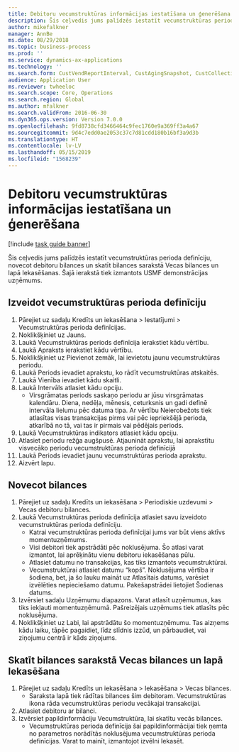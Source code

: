```yaml
---
title: Debitoru vecumstruktūras informācijas iestatīšana un ģenerēšana
description: Šis ceļvedis jums palīdzēs iestatīt vecumstruktūras perioda definīciju, novecot debitoru bilances un skatīt bilances sarakstā Vecas bilances un lapā Iekasēšanas.
author: mikefalkner
manager: AnnBe
ms.date: 08/29/2018
ms.topic: business-process
ms.prod: ''
ms.service: dynamics-ax-applications
ms.technology: ''
ms.search.form: CustVendReportInterval, CustAgingSnapshot, CustCollectionsPoolsListPage, CustCollections
audience: Application User
ms.reviewer: twheeloc
ms.search.scope: Core, Operations
ms.search.region: Global
ms.author: mfalkner
ms.search.validFrom: 2016-06-30
ms.dyn365.ops.version: Version 7.0.0
ms.openlocfilehash: 9fd8738cfd3466464c9fec1760e9a369ff3a4a67
ms.sourcegitcommit: 9d4c7edd0ae2053c37c7d81cdd180b16bf3a9d3b
ms.translationtype: HT
ms.contentlocale: lv-LV
ms.lasthandoff: 05/15/2019
ms.locfileid: "1568239"
---
```

# <a name="set-up-and-generate-accounts-receivable-aging-information"></a>Debitoru vecumstruktūras informācijas iestatīšana un ģenerēšana

[!include [task guide banner](../../includes/task-guide-banner.md)]

Šis ceļvedis jums palīdzēs iestatīt vecumstruktūras perioda definīciju, novecot debitoru bilances un skatīt bilances sarakstā Vecas bilances un lapā Iekasēšanas. Šajā ierakstā tiek izmantots USMF demonstrācijas uzņēmums.


## <a name="create-an-aging-period-definition"></a>Izveidot vecumstruktūras perioda definīciju
1. Pārejiet uz sadaļu Kredīts un iekasēšana > Iestatījumi > Vecumstruktūras perioda definīcijas.
2. Noklikšķiniet uz Jauns.
3. Laukā Vecumstruktūras periods definīcija ierakstiet kādu vērtību.
4. Laukā Apraksts ierakstiet kādu vērtību.
5. Noklikšķiniet uz Pievienot zemāk, lai ievietotu jaunu vecumstruktūras periodu.
6. Laukā Periods ievadiet aprakstu, ko rādīt vecumstruktūras atskaitēs.
7. Laukā Vienība ievadiet kādu skaitli.
8. Laukā Intervāls atlasiet kādu opciju.
    * Virsgrāmatas periods saskaņo periodu ar jūsu virsgrāmatas kalendāru. Diena, nedēļa, mēnesis, ceturksnis un gadi definē intervāla lielumu pēc datuma tipa. Ar vērtību Neierobežots tiek atlasītas visas transakcijas pirms vai pēc iepriekšējā perioda, atkarībā no tā, vai tas ir pirmais vai pēdējais periods.  
9. Laukā Vecumstruktūras indikators atlasiet kādu opciju.
10. Atlasiet periodu režģa augšpusē. Atjaunināt aprakstu, lai aprakstītu visvecāko periodu vecumstruktūras perioda definīcijā
11. Laukā Periods ievadiet jaunu vecumstruktūras perioda aprakstu.
12. Aizvērt lapu.

## <a name="age-the-balances"></a>Novecot bilances
1. Pārejiet uz sadaļu Kredīts un iekasēšana > Periodiskie uzdevumi > Vecas debitoru bilances.
2. Laukā Vecumstruktūras perioda definīcija atlasiet savu izveidoto vecumstruktūras perioda definīciju.
    * Katrai vecumstruktūras perioda definīcijai jums var būt viens aktīvs momentuzņēmums.  
    * Visi debitori tiek apstrādāti pēc noklusējuma. Šo atlasi varat izmantot, lai aprēķinātu vienu debitoru iekasēšanas pūlu.  
    * Atlasiet datumu no transakcijas, kas tiks izmantots vecumstruktūrai.  
    * Vecumstruktūrai atlasiet datumu “kopš”. Noklusējuma vērtība ir šodiena, bet, ja šo lauku maināt uz Atlasītais datums, varēsiet izvēlēties nepieciešamo datumu. Pakešapstrādei lietojiet Šodienas datums.  
3. Izvērsiet sadaļu Uzņēmumu diapazons. Varat atlasīt uzņēmumus, kas tiks iekļauti momentuzņēmumā. Pašreizējais uzņēmums tiek atlasīts pēc noklusējuma.
4. Noklikšķiniet uz Labi, lai apstrādātu šo momentuzņēmumu. Tas aizņems kādu laiku, tāpēc pagaidiet, līdz slīdnis izzūd, un pārbaudiet, vai ziņojumu centrā ir kāds ziņojums.

## <a name="view-the-balances-on-the-aged-balances-list-and-on-the-collection-page"></a>Skatīt bilances sarakstā Vecas bilances un lapā Iekasēšana
1. Pārejiet uz sadaļu Kredīts un iekasēšana > Iekasēšana > Vecas bilances.
    * Saraksta lapā tiek rādītas bilances šim debitoram. Vecumstruktūras ikona rāda vecumstruktūras periodu vecākajai transakcijai.  
2. Atlasiet debitoru ar bilanci.
3. Izvērsiet papildinformāciju Vecumstruktūra, lai skatītu vecās bilances.
    * Vecumstruktūras perioda definīcija šai papildinformācijai tiek ņemta no parametros norādītās noklusējuma vecumstruktūras perioda definīcijas. Varat to mainīt, izmantojot izvēlni Iekasēt.  

